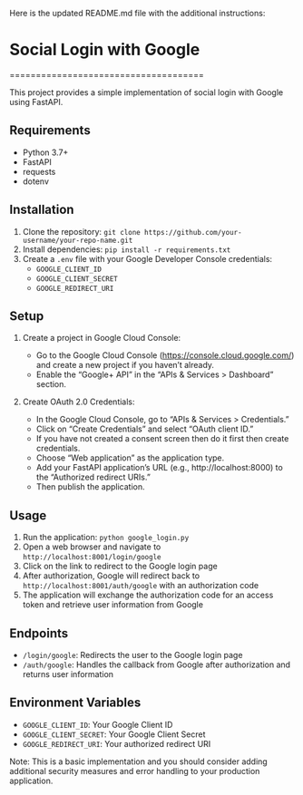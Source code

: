 Here is the updated README.md file with the additional instructions:

# Social Login with Google
=====================================

This project provides a simple implementation of social login with Google using FastAPI.

## Requirements

* Python 3.7+
* FastAPI
* requests
* dotenv

## Installation

1. Clone the repository: `git clone https://github.com/your-username/your-repo-name.git`
2. Install dependencies: `pip install -r requirements.txt`
3. Create a `.env` file with your Google Developer Console credentials:
	* `GOOGLE_CLIENT_ID`
	* `GOOGLE_CLIENT_SECRET`
	* `GOOGLE_REDIRECT_URI`

## Setup

1. Create a project in Google Cloud Console:
	* Go to the Google Cloud Console (https://console.cloud.google.com/) and create a new project if you haven’t already.
	* Enable the “Google+ API” in the “APIs & Services > Dashboard” section.

2. Create OAuth 2.0 Credentials:
	* In the Google Cloud Console, go to “APIs & Services > Credentials.”
	* Click on “Create Credentials” and select “OAuth client ID.”
	* If you have not created a consent screen then do it first then create credentials.
	* Choose “Web application” as the application type.
	* Add your FastAPI application’s URL (e.g., http://localhost:8000) to the “Authorized redirect URIs.”
	* Then publish the application.

## Usage

1. Run the application: `python google_login.py`
2. Open a web browser and navigate to `http://localhost:8001/login/google`
3. Click on the link to redirect to the Google login page
4. After authorization, Google will redirect back to `http://localhost:8001/auth/google` with an authorization code
5. The application will exchange the authorization code for an access token and retrieve user information from Google

## Endpoints

* `/login/google`: Redirects the user to the Google login page
* `/auth/google`: Handles the callback from Google after authorization and returns user information

## Environment Variables

* `GOOGLE_CLIENT_ID`: Your Google Client ID
* `GOOGLE_CLIENT_SECRET`: Your Google Client Secret
* `GOOGLE_REDIRECT_URI`: Your authorized redirect URI

Note: This is a basic implementation and you should consider adding additional security measures and error handling to your production application.